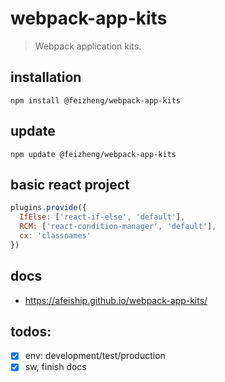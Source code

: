 # webpack-app-kits
> Webpack application kits.

## installation
```shell
npm install @feizheng/webpack-app-kits
```

## update
```shell
npm update @feizheng/webpack-app-kits
```

## basic react project
```js
plugins.provide({
  IfElse: ['react-if-else', 'default'],
  RCM: ['react-condition-manager', 'default'],
  cx: 'classnames'
})
```

## docs
- https://afeiship.github.io/webpack-app-kits/

## todos:
- [x] env: development/test/production
- [x] sw, finish docs
